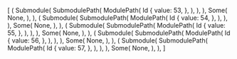 [
    (
        Submodule(
            SubmodulePath(
                ModulePath(
                    Id {
                        value: 53,
                    },
                ),
            ),
        ),
        Some(
            None,
        ),
    ),
    (
        Submodule(
            SubmodulePath(
                ModulePath(
                    Id {
                        value: 54,
                    },
                ),
            ),
        ),
        Some(
            None,
        ),
    ),
    (
        Submodule(
            SubmodulePath(
                ModulePath(
                    Id {
                        value: 55,
                    },
                ),
            ),
        ),
        Some(
            None,
        ),
    ),
    (
        Submodule(
            SubmodulePath(
                ModulePath(
                    Id {
                        value: 56,
                    },
                ),
            ),
        ),
        Some(
            None,
        ),
    ),
    (
        Submodule(
            SubmodulePath(
                ModulePath(
                    Id {
                        value: 57,
                    },
                ),
            ),
        ),
        Some(
            None,
        ),
    ),
]